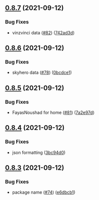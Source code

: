 ## [0.8.7](https://github.com/EddieHubCommunity/LinkFree/compare/v0.8.6...v0.8.7) (2021-09-12)


### Bug Fixes

* vinzvinci data ([#82](https://github.com/EddieHubCommunity/LinkFree/issues/82)) ([742ad3d](https://github.com/EddieHubCommunity/LinkFree/commit/742ad3d5a7ee479d239a3c43d877494afb9343ca))



## [0.8.6](https://github.com/EddieHubCommunity/LinkFree/compare/v0.8.5...v0.8.6) (2021-09-12)


### Bug Fixes

* skyhero data  ([#78](https://github.com/EddieHubCommunity/LinkFree/issues/78)) ([0bcdce1](https://github.com/EddieHubCommunity/LinkFree/commit/0bcdce138c015c7a5aa533be537eb6efecafc985))



## [0.8.5](https://github.com/EddieHubCommunity/LinkFree/compare/v0.8.4...v0.8.5) (2021-09-12)


### Bug Fixes

* FayasNoushad for home ([#81](https://github.com/EddieHubCommunity/LinkFree/issues/81)) ([7a2e97d](https://github.com/EddieHubCommunity/LinkFree/commit/7a2e97dc79c2648678e7db388ede043159dbed50))



## [0.8.4](https://github.com/EddieHubCommunity/LinkFree/compare/v0.8.3...v0.8.4) (2021-09-12)


### Bug Fixes

* json formatting ([3bc94d0](https://github.com/EddieHubCommunity/LinkFree/commit/3bc94d0d0788ca6bed0ce64cf097ee225e2230e4))



## [0.8.3](https://github.com/EddieHubCommunity/LinkFree/compare/v0.8.2...v0.8.3) (2021-09-12)


### Bug Fixes

* package name ([#74](https://github.com/EddieHubCommunity/LinkFree/issues/74)) ([e6dbcb1](https://github.com/EddieHubCommunity/LinkFree/commit/e6dbcb18926a06bce38526eac42cd40886fb8b0b))



